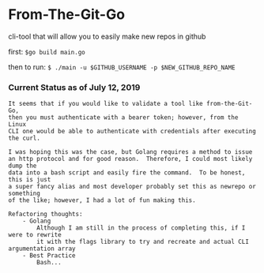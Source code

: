 # From-The-Git-Go

cli-tool that will allow you to easily make new repos in github

first:
    `$go build main.go`

then to run:
    `$ ./main -u $GITHUB_USERNAME -p $NEW_GITHUB_REPO_NAME`

### Current Status as of July 12, 2019
    
    It seems that if you would like to validate a tool like from-the-Git-Go,
    then you must authenticate with a bearer token; however, from the Linux
    CLI one would be able to authenticate with credentials after executing the curl.

    I was hoping this was the case, but Golang requires a method to issue
    an http protocol and for good reason.  Therefore, I could most likely dump the 
    data into a bash script and easily fire the command.  To be honest, this is just
    a super fancy alias and most developer probably set this as newrepo or something
    of the like; however, I had a lot of fun making this.

    Refactoring thoughts:
        - Golang
            Although I am still in the process of completing this, if I were to rewrite
            it with the flags library to try and recreate and actual CLI argumentation array
        - Best Practice
            Bash...
